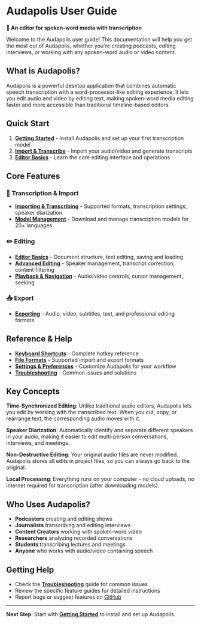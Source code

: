 # Audapolis User Guide

**🎤 An editor for spoken-word media with transcription**

Welcome to the Audapolis user guide! This documentation will help you get the most out of Audapolis, whether you're creating podcasts, editing interviews, or working with any spoken-word audio or video content.

## What is Audapolis?

Audapolis is a powerful desktop application that combines automatic speech transcription with a word-processor-like editing experience. It lets you edit audio and video by editing text, making spoken-word media editing faster and more accessible than traditional timeline-based editors.

## Quick Start

1. **[Getting Started](getting-started.md)** - Install Audapolis and set up your first transcription model
2. **[Import & Transcribe](importing-transcribing.md)** - Import your audio/video and generate transcripts
3. **[Editor Basics](editor-basics.md)** - Learn the core editing interface and operations

## Core Features

### 📝 **Transcription & Import**
- **[Importing & Transcribing](importing-transcribing.md)** - Supported formats, transcription settings, speaker diarization
- **[Model Management](model-management.md)** - Download and manage transcription models for 20+ languages

### ✏️ **Editing**
- **[Editor Basics](editor-basics.md)** - Document structure, text editing, saving and loading
- **[Advanced Editing](advanced-editing.md)** - Speaker management, transcript correction, content filtering
- **[Playback & Navigation](playback-navigation.md)** - Audio/video controls, cursor management, seeking

### 📤 **Export**
- **[Exporting](exporting.md)** - Audio, video, subtitles, text, and professional editing formats

## Reference & Help

- **[Keyboard Shortcuts](keyboard-shortcuts.md)** - Complete hotkey reference
- **[File Formats](file-formats.md)** - Supported import and export formats
- **[Settings & Preferences](settings-preferences.md)** - Customize Audapolis for your workflow
- **[Troubleshooting](troubleshooting.md)** - Common issues and solutions

## Key Concepts

**Time-Synchronized Editing**: Unlike traditional audio editors, Audapolis lets you edit by working with the transcribed text. When you cut, copy, or rearrange text, the corresponding audio moves with it.

**Speaker Diarization**: Automatically identify and separate different speakers in your audio, making it easier to edit multi-person conversations, interviews, and meetings.

**Non-Destructive Editing**: Your original audio files are never modified. Audapolis stores all edits in project files, so you can always go back to the original.

**Local Processing**: Everything runs on your computer - no cloud uploads, no internet required for transcription (after downloading models).

## Who Uses Audapolis?

- **Podcasters** creating and editing shows
- **Journalists** transcribing and editing interviews  
- **Content Creators** working with spoken-word video
- **Researchers** analyzing recorded conversations
- **Students** transcribing lectures and meetings
- **Anyone** who works with audio/video containing speech

## Getting Help

- Check the **[Troubleshooting](troubleshooting.md)** guide for common issues
- Review the specific feature guides for detailed instructions
- Report bugs or suggest features on [GitHub](https://github.com/bugbakery/audapolis/issues)

---

**Next Step**: Start with **[Getting Started](getting-started.md)** to install and set up Audapolis.
